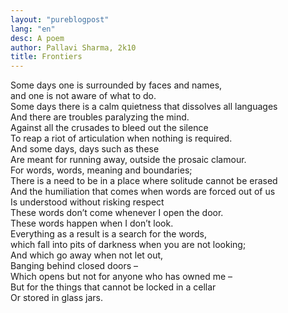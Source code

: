 ```yaml
---
layout: "pureblogpost"
lang: "en"
desc: A poem
author: Pallavi Sharma, 2k10
title: Frontiers
--- 
```

Some days one is surrounded by faces and names, <br/>
and one is not aware of what to do.<br/>
Some days there is a calm quietness that dissolves all languages<br/>
And there are troubles paralyzing the mind.<br/>
Against all the crusades to bleed out the silence<br/>
To reap a riot of articulation when nothing is required.<br/>
And some days, days such as these <br/>
Are meant for running away, outside the prosaic clamour.<br/>
For words, words, meaning and boundaries;<br/>
There is a need to be in a place where solitude cannot be erased<br/>
And the humiliation that comes when words are forced out of us<br/>
Is understood without risking respect<br/>
These words don’t come whenever I open the door.<br/>
These words happen when I don’t look.<br/>
Everything as a result is a search for the words,<br/>
which fall into pits of darkness when you are not looking;<br/>
And which go away when not let out, <br/>
Banging behind closed doors – <br/>
Which opens but not for anyone who has owned me – <br/>
But for the things that cannot be locked in a cellar<br/>
Or stored in glass jars.<br/>
